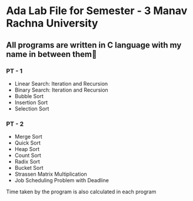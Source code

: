 # Ada Lab File for Semester - 3 Manav Rachna University

## All programs are written in C language with my name in between them🙏

### PT - 1
- Linear Search: Iteration and Recursion
- Binary Search: Iteration and Recursion
- Bubble Sort
- Insertion Sort
- Selection Sort

### PT - 2
- Merge Sort
- Quick Sort
- Heap Sort
- Count Sort
- Radix Sort
- Bucket Sort
- Strassen Matrix Multiplication
- Job Scheduling Problem with Deadline

Time taken by the program is also calculated in each program